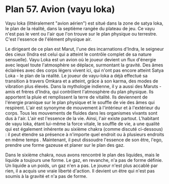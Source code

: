 # Plan 57. Avion (vayu loka)

Vayu loka (littéralement "avion aérien") est situé dans la zone de satya loka, le plan de la réalité, dans la septième rangée du plateau de jeu. Ce vayu n'est pas le vent ou l'air que l'on trouve sur le plan physique ou terrestre. C'est l'essence de l'élément physique air.

Le dirigeant de ce plan est Marut, l'une des incarnations d'Indra, le seigneur des cieux (Indra est celui qui a atteint le contrôle complet de sa nature sensuelle). Vayu Loka est un avion où le joueur devient un flux d'énergie avec lequel toute l'atmosphère se déplace, surmontant la gravité. Des âmes éclairées avec des corps légers vivent ici, qui n'ont pas encore atteint Satya Loka - le plan de la réalité. Le joueur de vayu-loka a déjà effectué sa transition à travers Omkara et a atteint, grâce à son karma, des modes de vibration plus élevés. Dans la mythologie indienne, il y a aussi des Maruts - amis et frères d'Indra, qui contrôlent l'atmosphère du plan physique. Ils apportent la pluie et remplissent la terre de vitalité. Ils deviennent de l'énergie pranique sur le plan physique et le souffle de vie des âmes qui respirent. L'air est synonyme de mouvement à l'intérieur et à l'extérieur du corps. Tous les mouvements de fluides dans les organismes vivants sont dus à l'air. L'air est l'essence de la vie. Ainsi, l'air existe partout. L'habitant de vayu loka, étant lui-même la force vitale, le souffle de vie, a une qualité qui est également inhérente au sixième chakra (comme discuté ci-dessous) : il peut étendre sa présence à n'importe quel endroit ou à plusieurs endroits en même temps . Maintenant, il peut dissoudre l'essence de son être, l'ego, prendre une forme gazeuse et planer sur le plan des gaz.

Dans le sixième chakra, nous avons rencontré le plan des liquides, mais le liquide a toujours une forme. Le gaz, en revanche, n'a pas de forme définie. Un liquide a un poids, un gaz n'en a pas. Le joueur n'est plus accablé par rien, il a acquis une vraie liberté d'action. Il devient un être qui n'est pas soumis à la gravité et n'a pas de forme.
